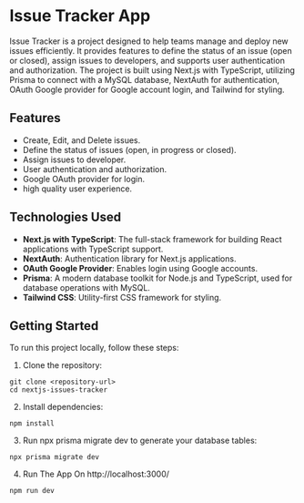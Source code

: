 # Issue Tracker App

Issue Tracker is a project designed to help teams manage and deploy new issues efficiently. It provides features to define the status of an issue (open or closed), assign issues to developers, and supports user authentication and authorization. The project is built using Next.js with TypeScript, utilizing Prisma to connect with a MySQL database, NextAuth for authentication, OAuth Google provider for Google account login, and Tailwind for styling.

## Features

- Create, Edit, and Delete issues.
- Define the status of issues (open, in progress or closed).
- Assign issues to developer.
- User authentication and authorization.
- Google OAuth provider for login.
- high quality user experience.

## Technologies Used

- **Next.js with TypeScript**: The full-stack framework for building React applications with TypeScript support.
- **NextAuth**: Authentication library for Next.js applications.
- **OAuth Google Provider**: Enables login using Google accounts.
- **Prisma**: A modern database toolkit for Node.js and TypeScript, used for database operations with MySQL.
- **Tailwind CSS**: Utility-first CSS framework for styling.

## Getting Started

To run this project locally, follow these steps:

1. Clone the repository:

```
git clone <repository-url>
cd nextjs-issues-tracker
```

2. Install dependencies:

```
npm install
```

3. Run npx prisma migrate dev to generate your database tables:

```
npx prisma migrate dev
```

4. Run The App On http://localhost:3000/

```
npm run dev
```

